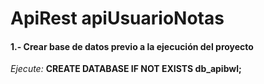 # ApiRest apiUsuarioNotas

#### 1.- Crear base de datos previo a la ejecución del proyecto
*Ejecute:* **CREATE DATABASE IF NOT EXISTS db_apibwl;**

